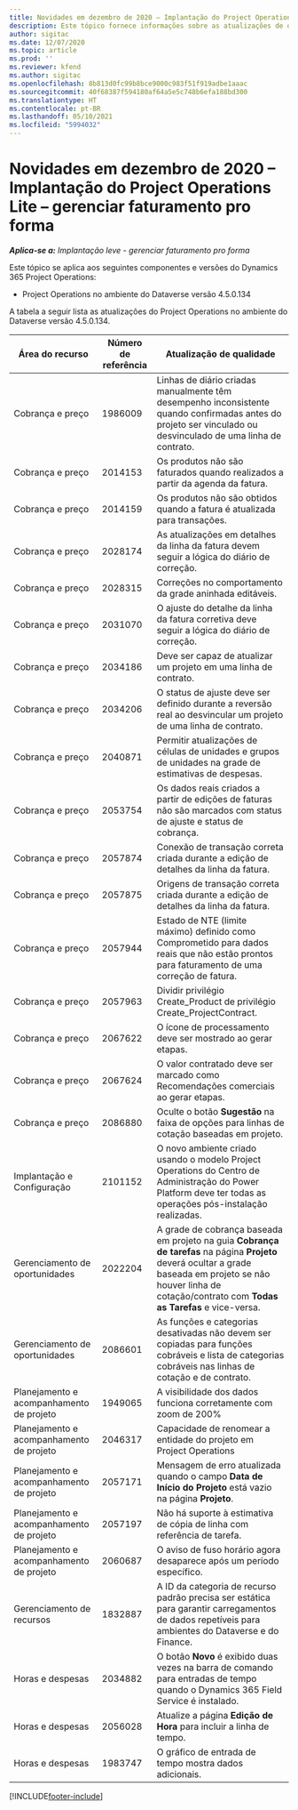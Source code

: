 ```yaml
---
title: Novidades em dezembro de 2020 – Implantação do Project Operations Lite – gerenciar faturamento pro forma
description: Este tópico fornece informações sobre as atualizações de qualidade disponíveis na versão de dezembro de 2020 da implantação do Project Operations Lite – gerenciar faturamento pro forma.
author: sigitac
ms.date: 12/07/2020
ms.topic: article
ms.prod: ''
ms.reviewer: kfend
ms.author: sigitac
ms.openlocfilehash: 8b813d0fc99b8bce9000c983f51f919adbe1aaac
ms.sourcegitcommit: 40f68387f594180af64a5e5c748b6efa188bd300
ms.translationtype: HT
ms.contentlocale: pt-BR
ms.lasthandoff: 05/10/2021
ms.locfileid: "5994032"
---
```

# <a name="whats-new-december-2020---project-operations-lite-deployment---deal-to-proforma-invoicing"></a>Novidades em dezembro de 2020 – Implantação do Project Operations Lite – gerenciar faturamento pro forma

_**Aplica-se a:** Implantação leve - gerenciar faturamento pro forma_

Este tópico se aplica aos seguintes componentes e versões do Dynamics 365 Project Operations:

  - Project Operations no ambiente do Dataverse versão 4.5.0.134 

A tabela a seguir lista as atualizações do Project Operations no ambiente do Dataverse versão 4.5.0.134.

| **Área do recurso** | **Número de referência** | **Atualização de qualidade** |
| --- | --- | --- |
| Cobrança e preço | 1986009 | Linhas de diário criadas manualmente têm desempenho inconsistente quando confirmadas antes do projeto ser vinculado ou desvinculado de uma linha de contrato. |
| Cobrança e preço | 2014153 | Os produtos não são faturados quando realizados a partir da agenda da fatura. |
| Cobrança e preço | 2014159 | Os produtos não são obtidos quando a fatura é atualizada para transações. |
| Cobrança e preço | 2028174 | As atualizações em detalhes da linha da fatura devem seguir a lógica do diário de correção. |
| Cobrança e preço | 2028315 | Correções no comportamento da grade aninhada editáveis. |
| Cobrança e preço | 2031070 | O ajuste do detalhe da linha da fatura corretiva deve seguir a lógica do diário de correção. |
| Cobrança e preço | 2034186 | Deve ser capaz de atualizar um projeto em uma linha de contrato. |
| Cobrança e preço | 2034206 | O status de ajuste deve ser definido durante a reversão real ao desvincular um projeto de uma linha de contrato. |
| Cobrança e preço | 2040871 | Permitir atualizações de células de unidades e grupos de unidades na grade de estimativas de despesas. |
| Cobrança e preço | 2053754 | Os dados reais criados a partir de edições de faturas não são marcados com status de ajuste e status de cobrança. |
| Cobrança e preço | 2057874 | Conexão de transação correta criada durante a edição de detalhes da linha da fatura. |
| Cobrança e preço | 2057875 | Origens de transação correta criada durante a edição de detalhes da linha da fatura. |
| Cobrança e preço | 2057944 | Estado de NTE (limite máximo) definido como Comprometido para dados reais que não estão prontos para faturamento de uma correção de fatura. |
| Cobrança e preço | 2057963 | Dividir privilégio Create\_Product de privilégio Create\_ProjectContract. |
| Cobrança e preço | 2067622 | O ícone de processamento deve ser mostrado ao gerar etapas. |
| Cobrança e preço | 2067624 | O valor contratado deve ser marcado como Recomendações comerciais ao gerar etapas. |
| Cobrança e preço | 2086880 | Oculte o botão **Sugestão** na faixa de opções para linhas de cotação baseadas em projeto. |
| Implantação e Configuração | 2101152 | O novo ambiente criado usando o modelo Project Operations do Centro de Administração do Power Platform deve ter todas as operações pós-instalação realizadas. |
|   Gerenciamento de oportunidades | 2022204 | A grade de cobrança baseada em projeto na guia **Cobrança de tarefas** na página **Projeto** deverá ocultar a grade baseada em projeto se não houver linha de cotação/contrato com **Todas as Tarefas** e vice-versa. |
|   Gerenciamento de oportunidades | 2086601 | As funções e categorias desativadas não devem ser copiadas para funções cobráveis e lista de categorias cobráveis nas linhas de cotação e de contrato. |
| Planejamento e acompanhamento de projeto | 1949065 | A visibilidade dos dados funciona corretamente com zoom de 200% |
| Planejamento e acompanhamento de projeto | 2046317 | Capacidade de renomear a entidade do projeto em Project Operations |
| Planejamento e acompanhamento de projeto | 2057171 | Mensagem de erro atualizada quando o campo **Data de Início do Projeto** está vazio na página **Projeto**. |
| Planejamento e acompanhamento de projeto | 2057197 | Não há suporte à estimativa de cópia de linha com referência de tarefa. |
| Planejamento e acompanhamento de projeto | 2060687 | O aviso de fuso horário agora desaparece após um período específico. |
| Gerenciamento de recursos | 1832887 | A ID da categoria de recurso padrão precisa ser estática para garantir carregamentos de dados repetíveis para ambientes do Dataverse e do Finance. |
| Horas e despesas | 2034882 | O botão **Novo** é exibido duas vezes na barra de comando para entradas de tempo quando o Dynamics 365 Field Service é instalado. |
| Horas e despesas | 2056028 | Atualize a página **Edição de Hora** para incluir a linha de tempo. |
| Horas e despesas | 1983747 | O gráfico de entrada de tempo mostra dados adicionais. |


[!INCLUDE[footer-include](../../includes/footer-banner.md)]